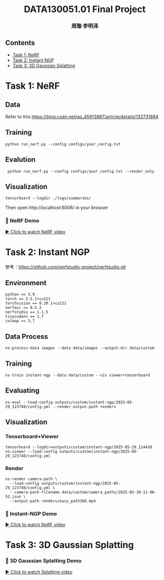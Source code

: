 <h1 align="center">DATA130051.01 Final Project</h1>
<h3 align="center"> 周璇 李明泽  </h3>

## Contents
- [Task 1: NeRF](#task-1-nerf)
- [Task 2: Instant NGP](#task-2-instant-ngp)
- [Task 3: 3D Gaussian Splatting](#task-3-3d-gaussian-splatting)

# Task 1: NeRF
##  Data 
Refer to this https://blog.csdn.net/qq_45913887/article/details/132731884
##  Training
```
python run_nerf.py --config configs/your_config.txt
```
##  Evalution
```
 python run_nerf.py --config configs/your_config.txt --render_only
```
##  Visualization
```
tensorboard --logdir ./logs/summaries/
```
Then open http://localhost:6006/ in your browser

### 🎥 NeRF Demo

[▶️ Click to watch NeRF video](https://github.com/user-attachments/assets/368b53e1-4012-4522-8e25-b7dee9cc7778)


# Task 2: Instant NGP
参考：https://github.com/nerfstudio-project/nerfstudio.git
## Environment

```
python == 3.9
torch == 2.5.1+cu121
torchvision == 0.20.1+cu121
nerfacc == 0.5.2
nerfstudio == 1.1.5
tinycudann == 1.7
colmap == 3.7 
```

## Data Process

```
ns-process-data images --data data/images --output-dir data/custom
```

## Training

```
ns-train instant-ngp --data data/custom --vis viewer+tensorboard
```

## Evaluating

```
ns-eval --load-config outputs/custom/instant-ngp/2025-05-29_123740/config.yml --render-output-path renders
```

## Visualization

### Tensorboard+Viewer

```
tensorboard --logdir=outputs/custom/instant-ngp/2025-05-29_114438
ns-viewer --load-config outputs/custom/instant-ngp/2025-05-29_123740/config.yml
```

### Render

```
ns-render camera-path \
  --load-config outputs/custom/instant-ngp/2025-05-29_123740/config.yml \
  --camera-path-filename data/custom/camera_paths/2025-05-30-11-06-52.json \
  --output-path renders/easy_path360.mp4
```

### 🎥 Instant-NGP Demo
[▶️ Click to watch NeRF video](https://github.com/user-attachments/assets/9eade42d-b7c6-4117-a67d-e0d33d3070f0)


# Task 3: 3D Gaussian Splatting
### 🎥 3D Gaussian Splatting Demo
[▶️ Click to watch Splatting video](https://github.com/user-attachments/assets/e17405e6-b9b6-462f-b15b-bc6f410266a3)
